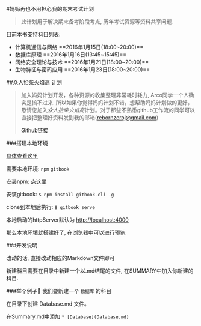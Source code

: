 #妈妈再也不用担心我的期末考试计划

> 此计划用于解决期末备考阶段考点, 历年考试资源等资料共享问题.


目前本书支持科目列表:

+ 计算机通信与网络 ==2016年1月15日(18:00~20:00)==
+ 数据库原理 ==2016年1月16日(13:45~15:45)==
+ 网络安全理论与技术 ==2016年1月21日(18:00~20:00)==
+ 生物特征与密码应用 ==2016年1月23日(18:00~20:00)==



##众人拾柴火焰高 计划
> 加入妈妈计划开发，各种资源的收集整理非常耗时耗力, Arco同学一个人确实是搞不过来. 所以如果你觉得妈妈计划不错，想帮助妈妈计划做的更好，恳请您加入*众人拾柴火焰高*计划。对于那些不熟悉github工作流的同学可以直接把整理好资料发到我的邮箱(rebornzeroj@gmail.com)
> 
> [Github链接](https://github.com/rebornzeroj/Examination)

###搭建本地环境

[具体查看这里](https://github.com/GitbookIO/gitbook)

需要本地环境: `npm` `gitbook`

安装npm: [点这里](https://github.com/npm/npm)

安装gitbook: `$ npm install gitbook-cli -g ` 

clone到本地后执行: `$ gitbook serve`

本地启动的httpServer默认为 [http://localhost:4000](http://localhost:4000)

那么本地环境就搭建好了, 在浏览器中可以进行预览.

###开发说明

改动的话, 直接改动相应的Markdown文件即可  

新建科目需要在目录中新建一个以.md结尾的文件, 在SUMMARY中加入你新建的科目. 

###举个例子🌰
我们要新建一个 `数据库` 的科目

在目录下创建 Database.md 文件。

在Summary.md中添加 `* [Database](Database.md)`